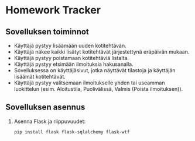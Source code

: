 # Homework Tracker

## Sovelluksen toiminnot
- Käyttäjä pystyy lisäämään uuden kotitehtävän.
- Käyttäjä näkee kaikki lisätyt kotitehtävät järjestettynä eräpäivän mukaan.
- Käyttäjä pystyy poistamaan kotitehtäviä listalta.
- Käyttäjä pystyy etsimään ilmoituksia hakusanalla.
- Sovelluksessa on käyttäjäsivut, jotka näyttävät tilastoja ja käyttäjän lisäämät kotitehtävät.
- Käyttäjä pystyy valitsemaan ilmoitukselle yhden tai useamman luokittelun (esim. Aloitustila, Puolivälissä, Valmis (Poista ilmoituksen)).
## Sovelluksen asennus

1. Asenna Flask ja riippuvuudet:

   ```sh
   pip install flask flask-sqlalchemy flask-wtf
